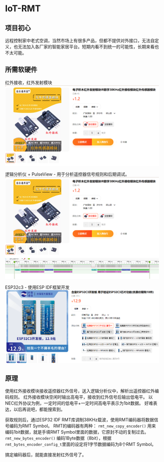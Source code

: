 # IoT-RMT

## 项目初心
远程控制家中老式空调，当然市场上有很多产品，但都不提供对外接口，无法自定义，也无法加入各厂家的智能家居平台。短期内看不到统一的可能性，长期来看也不太可能。

## 所需软硬件

红外接收，红外发射模块
![IR Receiver & Transmitter](docs/res/211617.png)

逻辑分析仪 + PulseView - 用于分析遥控器信号规则和后期调试。
![Logic Analyzer](docs/res/211617.png)
![PulseView](docs/res/205907.png)

ESP32c3 - 使用ESP IDF框架开发
![ESP32c3](docs/res/luatos-esp32c3.png)

## 原理
使用红外接收模块接收遥控器红外信号，送入逻辑分析仪中，解析出遥控器红外编码规则。
红外接收模块空闲时输出高电平，接收到红外信号后输出低电平。
以NEC红外协议为例，一定时间的低电平+一定时间高电平表示为1bit数据。
好难表达，以后再说吧，都能搜索到。

获取规则后，通过ESP32 IDF RMT库调制38KHz载波，使用RMT编码器将数据信号编码为RMT Symbol。
RMT的编码器有两种：
`rmt_new_copy_encoder()` 用来编码1bit数据，就是手填RMT Symbol里面的数据，它原封不动的复制过去。
`rmt_new_bytes_encoder()` 编码1Byte数据（8bit），根据`rmt_bytes_encoder_config_t`里面的设定将1字节数据编码为8个RMT Symbol。

搞定编码器后，就能直接发射红外信号了。